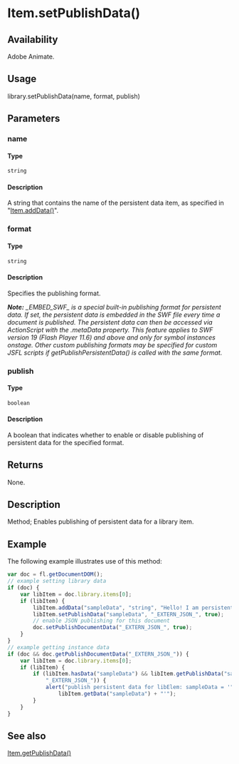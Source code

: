 # Item.setPublishData()

## Availability

Adobe Animate.

## Usage

library.setPublishData(name, format, publish)

## Parameters

### **name**

#### Type

```typescript
string
```

#### Description

A string that contains the name of the persistent data item, as specified in "[Item.addData()](../Item_object/Item.md)".

### **format**

#### Type

```typescript
string
```

#### Description

Specifies the publishing format.

***Note:** \_EMBED\_SWF\_ is a special built-in publishing format for persistent data. If set, the persistent data is embedded in the SWF file every time a document is published. The persistent data can then be accessed via ActionScript with the*
*.metaData property. This feature applies to SWF version 19 (Flash Player 11.6) and above and only for symbol instances onstage. Other custom publishing formats may be specified for custom JSFL scripts if getPublishPersistentData() is called with the same format.*

### **publish**

#### Type

```typescript
boolean
```

#### Description

A boolean that indicates whether to enable or disable publishing of persistent data for the specified format.

## Returns

None.

## Description

Method; Enables publishing of persistent data for a library item.

## Example

The following example illustrates use of this method:

```javascript
var doc = fl.getDocumentDOM();
// example setting library data
if (doc) {
    var libItem = doc.library.items[0];
    if (libItem) {
        libItem.addData("sampleData", "string", "Hello! I am persistent Data.");
        libItem.setPublishData("sampleData", "_EXTERN_JSON_", true);
        // enable JSON publishing for this document
        doc.setPublishDocumentData("_EXTERN_JSON_", true);
    }
}
// example getting instance data
if (doc && doc.getPublishDocumentData("_EXTERN_JSON_")) {
    var libItem = doc.library.items[0];
    if (libItem) {
        if (libItem.hasData("sampleData") && libItem.getPublishData("sampleData",
            "_EXTERN_JSON_")) {
            alert("publish persistent data for libElem: sampleData = '" +
                libItem.getData("sampleData") + "'");
        }
    }
}
```

## See also

[Item.getPublishData()](../Item_object/Item2.md)
